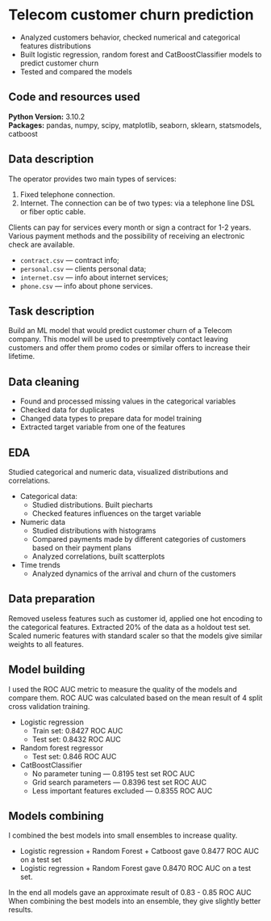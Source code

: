 # Telecom customer churn prediction

- Analyzed customers behavior, checked numerical and categorical features distributions
- Built logistic regression, random forest and CatBoostClassifier models to predict customer churn
- Tested and compared the models

## Code and resources used

**Python Version:** 3.10.2\
**Packages:** pandas, numpy, scipy, matplotlib, seaborn, sklearn, statsmodels, catboost

## Data description

The operator provides two main types of services:

1. Fixed telephone connection.
2. Internet. The connection can be of two types: via a telephone line DSL or fiber optic cable.

Clients can pay for services every month or sign a contract for 1-2 years. Various payment methods and the possibility of receiving an electronic check are available.

- `contract.csv` — contract info;
- `personal.csv` — clients personal data;
- `internet.csv` — info about internet services;
- `phone.csv` — info about phone services.

## Task description

Build an ML model that would predict customer churn of a Telecom company. This model will be used to preemptively contact leaving customers and offer them promo codes or similar offers to increase their lifetime.

## Data cleaning
-   Found and processed missing values in the categorical variables
-   Checked data for duplicates
-   Changed data types to prepare data for model training
-   Extracted target variable from one of the features

## EDA
Studied categorical and numeric data, visualized distributions and correlations.
-   Categorical data:
    -   Studied distributions. Built piecharts
    -   Checked features influences on the target variable 
-   Numeric data
    -   Studied distributions with histograms
    -   Compared payments made by different categories of customers based on their payment plans
    -   Analyzed correlations, built scatterplots
-   Time trends
    -   Analyzed dynamics of the arrival and churn of the customers

## Data preparation
Removed useless features such as customer id, applied one hot encoding to the categorical features. Extracted 20% of the data as a holdout test set. Scaled numeric features with standard scaler so that the models give similar weights to all features.

## Model building
I used the ROC AUC metric to measure the quality of the models and compare them. ROC AUC was calculated based on the mean result of 4 split cross validation training.
-   Logistic regression
    - Train set: 0.8427 ROC AUC
    - Test set: 0.8432 ROC AUC
-   Random forest regressor
    - Test set: 0.846 ROC AUC
-   CatBoostClassifier
    - No parameter tuning — 0.8195 test set ROC AUC
    - Grid search parameters — 0.8396 test set ROC AUC
    - Less important features excluded — 0.8355 ROC AUC
## Models combining
I combined the best models into small ensembles to increase quality.
-   Logistic regression + Random Forest + Catboost gave 0.8477 ROC AUC on a test set
-   Logistic regression + Random Forest gave 0.8470 ROC AUC on a test set.

In the end all models gave an approximate result of 0.83 - 0.85 ROC AUC
When combining the best models into an ensemble, they give slightly better results.
